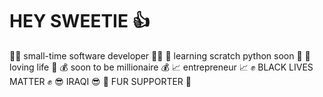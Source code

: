 # HEY SWEETIE 👍

:woman_technologist: small-time software developer :woman_technologist: :snake: learning scratch python soon :snake: :heartbeat: loving life :heartbeat: :moneybag: soon to be millionaire :moneybag: :chart_with_upwards_trend: entrepreneur :chart_with_upwards_trend: :fist:  BLACK LIVES MATTER :fist: :sunglasses: IRAQI :sunglasses: :feet: FUR SUPPORTER :feet:
